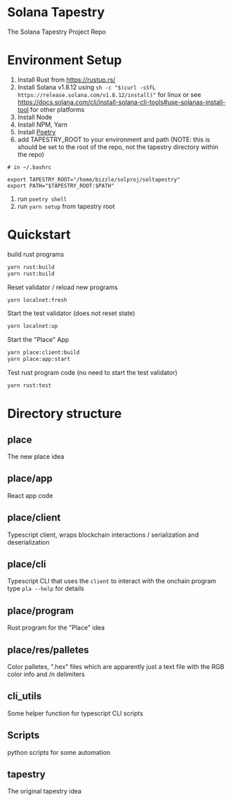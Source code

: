 # Solana Tapestry
The Solana Tapestry Project Repo

# Environment Setup
1. Install Rust from https://rustup.rs/
1. Install Solana v1.8.12  using `sh -c "$(curl -sSfL https://release.solana.com/v1.8.12/install)"` for linux
or see https://docs.solana.com/cli/install-solana-cli-tools#use-solanas-install-tool for other platforms
1. Install Node
1. Install NPM, Yarn
1. Install [Poetry](https://python-poetry.org/docs/#osx--linux--bashonwindows-install-instructions)
1. add TAPESTRY_ROOT to your environment and path (NOTE: this is should be set to the root of the repo, not the tapestry directory within the repo)
```
# in ~/.bashrc

export TAPESTRY_ROOT="/home/bizzle/solproj/soltapestry"
export PATH="$TAPESTRY_ROOT:$PATH"
```
1. run `poetry shell`
1. run `yarn setup` from tapestry root


# Quickstart
build rust programs

```bash
yarn rust:build
yarn rust:build
```

Reset validator / reload new programs 
```bash
yarn localnet:fresh
```

Start the test validator (does not reset state)
```bash
yarn localnet:up
```

Start the "Place" App
```bash
yarn place:client:build
yarn place:app:start
```

Test rust program code (no need to start the test validator)
```bash
yarn rust:test
```

# Directory structure

## place
The new place idea

## place/app
React app code

## place/client
Typescript client, wraps blockchain interactions / serialization and deserialization

## place/cli
Typescript CLI that uses the `client` to interact with the onchain program type `pla --help` for details

## place/program
Rust program for the "Place" idea

## place/res/palletes
Color palletes, ".hex" files which are apparently just a text file with the RGB color info and /n delimiters

## cli_utils
Some helper function for typescript CLI scripts

## Scripts
python scripts for some automation

## tapestry
The original tapestry idea


